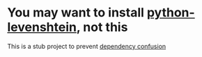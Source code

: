 
# You may want to install [python-levenshtein](https://pypi.org/project/python-Levenshtein/), not this

This is a stub project to prevent [dependency confusion](https://cwe.mitre.org/data/definitions/427.html)
